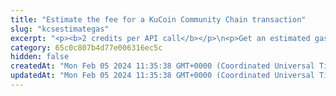 ```yaml
---
title: "Estimate the fee for a KuCoin Community Chain transaction"
slug: "kcsestimategas"
excerpt: "<p><b>2 credits per API call</b></p>\n<p>Get an estimated gas price and the number of gas units needed for a KuCoin Community Chain transaction.</p>\n<p style=\"border:4px solid DeepSkyBlue;\"><b>NOTE:</b> The estimated gas price is returned in <b>wei</b>. However, when <a href=\"https://apidoc.tatum.io/tag/KuCoin#operation/KcsBlockchainTransfer\" target=\"_blank\">making the transaction itself</a> and providing the custom fee, you have to provide the gas price in <b>Gwei</b>. Make sure to convert the estimated gas price from wei to Gwei before submitting your transaction.</p>"
category: 65c0c807b4d77e006316ec5c
hidden: false
createdAt: "Mon Feb 05 2024 11:35:38 GMT+0000 (Coordinated Universal Time)"
updatedAt: "Mon Feb 05 2024 11:35:38 GMT+0000 (Coordinated Universal Time)"
---
```

